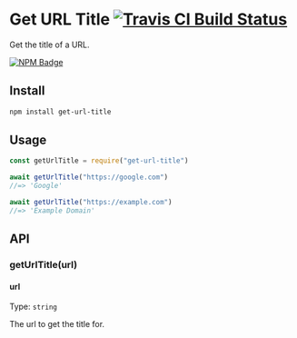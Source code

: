 # Get URL Title [![Travis CI Build Status](https://img.shields.io/travis/com/Richienb/get-url-title/master.svg?style=for-the-badge)](https://travis-ci.com/Richienb/get-url-title)

Get the title of a URL.

[![NPM Badge](https://nodei.co/npm/get-url-title.png)](https://npmjs.com/package/get-url-title)

## Install

```sh
npm install get-url-title
```

## Usage

```js
const getUrlTitle = require("get-url-title")

await getUrlTitle("https://google.com")
//=> 'Google'

await getUrlTitle("https://example.com")
//=> 'Example Domain'
```

## API

### getUrlTitle(url)

#### url

Type: `string`

The url to get the title for.
